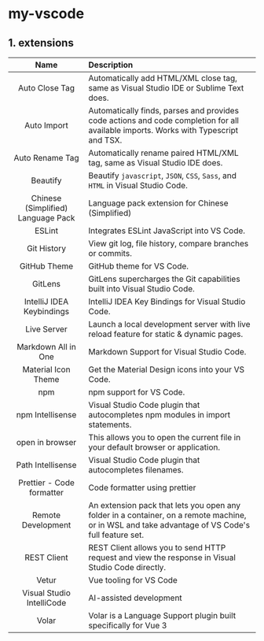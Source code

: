 # my-vscode

## **1. extensions**

| Name | Description |
| :---: | :--- |
| Auto Close Tag  | Automatically add HTML/XML close tag, same as Visual Studio IDE or Sublime Text does. |
|   Auto Import   | Automatically finds, parses and provides code actions and code completion for all available imports. Works with Typescript and TSX. |
| Auto Rename Tag | Automatically rename paired HTML/XML tag, same as Visual Studio IDE does. |
| Beautify | Beautify `javascript`, `JSON`, `CSS`, `Sass`, and `HTML` in Visual Studio Code. |
| Chinese (Simplified) Language Pack | Language pack extension for Chinese (Simplified) |
| ESLint | Integrates ESLint JavaScript into VS Code. |
| Git History | View git log, file history, compare branches or commits. |
| GitHub Theme | GitHub theme for VS Code. |
| GitLens | GitLens supercharges the Git capabilities built into Visual Studio Code. |
| IntelliJ IDEA Keybindings | IntelliJ IDEA Key Bindings for Visual Studio Code. |
| Live Server | Launch a local development server with live reload feature for static & dynamic pages. |
| Markdown All in One | Markdown Support for Visual Studio Code. |
| Material Icon Theme | Get the Material Design icons into your VS Code. |
| npm | npm support for VS Code. |
| npm Intellisense | Visual Studio Code plugin that autocompletes npm modules in import statements. |
| open in browser | This allows you to open the current file in your default browser or application. |
| Path Intellisense | Visual Studio Code plugin that autocompletes filenames. |
| Prettier - Code formatter | Code formatter using prettier |
| Remote Development | An extension pack that lets you open any folder in a container, on a remote machine, or in WSL and take advantage of VS Code's full feature set. |
| REST Client | REST Client allows you to send HTTP request and view the response in Visual Studio Code directly. |
| Vetur | Vue tooling for VS Code |
| Visual Studio IntelliCode | AI-assisted development |
| Volar | Volar is a Language Support plugin built specifically for Vue 3 |

